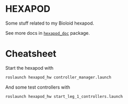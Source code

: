 # HEXAPOD

Some stuff related to my Bioloid hexapod.

See more docs in [`hexapod_doc`](./hexapod_doc) package.

# Cheatsheet

Start the hexapod with

```bash
roslaunch hexapod_hw controller_manager.launch
```

And some test controllers with

```bash
roslaunch hexapod_hw start_leg_1_controllers.launch
```

